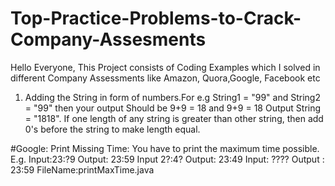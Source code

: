 # Top-Practice-Problems-to-Crack-Company-Assesments
Hello Everyone, This Project consists of Coding Examples which I solved in different Company Assessments like Amazon, Quora,Google, Facebook etc
1. Adding the String in form of numbers.For e.g String1 = "99" and String2 = "99" then your output Should be 9+9 = 18 and 9+9 = 18
Output String = "1818". If one length of any string is greater than other string, then add 0's before the string to make length equal.

#Google:
Print Missing Time: You have to print the maximum time possible. E.g. 
Input:23:?9 Output: 23:59
Input 2?:4? Output: 23:49
Input: ???? Output : 23:59
FileName:printMaxTime.java
